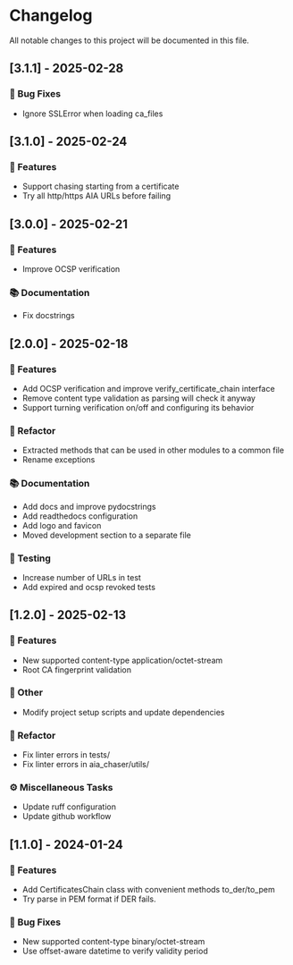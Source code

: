 # Changelog

All notable changes to this project will be documented in this file.

## [3.1.1] - 2025-02-28

### 🐛 Bug Fixes

- Ignore SSLError when loading ca_files

## [3.1.0] - 2025-02-24

### 🚀 Features

- Support chasing starting from a certificate
- Try all http/https AIA URLs before failing

## [3.0.0] - 2025-02-21

### 🚀 Features

- Improve OCSP verification

### 📚 Documentation

- Fix docstrings

## [2.0.0] - 2025-02-18

### 🚀 Features

- Add OCSP verification and improve verify_certificate_chain interface
- Remove content type validation as parsing will check it anyway
- Support turning verification on/off and configuring its behavior

### 🚜 Refactor

- Extracted methods that can be used in other modules to a common file
- Rename exceptions

### 📚 Documentation

- Add docs and improve pydocstrings
- Add readthedocs configuration
- Add logo and favicon
- Moved development section to a separate file

### 🧪 Testing

- Increase number of URLs in test
- Add expired and ocsp revoked tests

## [1.2.0] - 2025-02-13

### 🚀 Features

- New supported content-type application/octet-stream
- Root CA fingerprint validation

### 💼 Other

- Modify project setup scripts and update dependencies

### 🚜 Refactor

- Fix linter errors in tests/
- Fix linter errors in aia_chaser/utils/

### ⚙️ Miscellaneous Tasks

- Update ruff configuration
- Update github workflow

## [1.1.0] - 2024-01-24

### 🚀 Features

- Add CertificatesChain class with convenient methods to_der/to_pem
- Try parse in PEM format if DER fails.

### 🐛 Bug Fixes

- New supported content-type binary/octet-stream
- Use offset-aware datetime to verify validity period

<!-- generated by git-cliff -->
